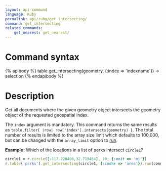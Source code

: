 ```yaml
---
layout: api-command
language: Ruby
permalink: api/ruby/get_intersecting/
command: get_intersecting
related_commands:
    get_nearest: get_nearest/
---
```


# Command syntax #

{% apibody %}
table.get_intersecting(geometry, {:index => 'indexname'}) &rarr; selection<stream>
{% endapibody %}

# Description #

Get all documents where the given geometry object intersects the geometry object of the requested geospatial index.

The `index` argument is mandatory. This command returns the same results as `table.filter{ |row| row['index'].intersects(geometry) }`. The total number of results is limited to the array size limit which defaults to 100,000, but can be changed with the `array_limit` option to [run](/api/ruby/run).

__Example:__ Which of the locations in a list of parks intersect `circle1`?

```rb
circle1 = r.circle([-117.220406,32.719464], 10, {:unit => 'mi'})
r.table('parks').get_intersecting(circle1, {:index => 'area'}).run(conn)
```

